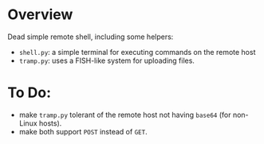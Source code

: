 # Overview

Dead simple remote shell, including some helpers:

- `shell.py`: a simple terminal for executing commands on the remote host
- `tramp.py`: uses a FISH-like system for uploading files.

# To Do:

- make `tramp.py` tolerant of the remote host not having `base64` (for non-Linux hosts).
- make both support `POST` instead of `GET`.
